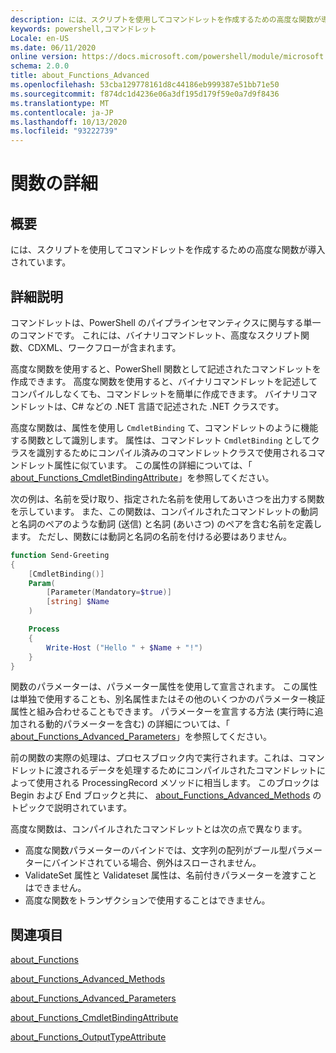 ```yaml
---
description: には、スクリプトを使用してコマンドレットを作成するための高度な関数が導入されています。
keywords: powershell,コマンドレット
Locale: en-US
ms.date: 06/11/2020
online version: https://docs.microsoft.com/powershell/module/microsoft.powershell.core/about/about_functions_advanced?view=powershell-5.1&WT.mc_id=ps-gethelp
schema: 2.0.0
title: about_Functions_Advanced
ms.openlocfilehash: 53cba129778161d8c44186eb999387e51bb71e50
ms.sourcegitcommit: f874dc1d4236e06a3df195d179f59e0a7d9f8436
ms.translationtype: MT
ms.contentlocale: ja-JP
ms.lasthandoff: 10/13/2020
ms.locfileid: "93222739"
---
```

# <a name="about-functions-advanced"></a>関数の詳細

## <a name="short-description"></a>概要
には、スクリプトを使用してコマンドレットを作成するための高度な関数が導入されています。

## <a name="long-description"></a>詳細説明

コマンドレットは、PowerShell のパイプラインセマンティクスに関与する単一のコマンドです。 これには、バイナリコマンドレット、高度なスクリプト関数、CDXML、ワークフローが含まれます。

高度な関数を使用すると、PowerShell 関数として記述されたコマンドレットを作成できます。 高度な関数を使用すると、バイナリコマンドレットを記述してコンパイルしなくても、コマンドレットを簡単に作成できます。 バイナリコマンドレットは、C# などの .NET 言語で記述された .NET クラスです。

高度な関数は、属性を使用し `CmdletBinding` て、コマンドレットのように機能する関数として識別します。 属性は、コマンドレット `CmdletBinding` としてクラスを識別するためにコンパイル済みのコマンドレットクラスで使用されるコマンドレット属性に似ています。 この属性の詳細については、「 [about_Functions_CmdletBindingAttribute](about_Functions_CmdletBindingAttribute.md)」を参照してください。

次の例は、名前を受け取り、指定された名前を使用してあいさつを出力する関数を示しています。 また、この関数は、コンパイルされたコマンドレットの動詞と名詞のペアのような動詞 (送信) と名詞 (あいさつ) のペアを含む名前を定義します。 ただし、関数には動詞と名詞の名前を付ける必要はありません。

```powershell
function Send-Greeting
{
    [CmdletBinding()]
    Param(
        [Parameter(Mandatory=$true)]
        [string] $Name
    )

    Process
    {
        Write-Host ("Hello " + $Name + "!")
    }
}
```

関数のパラメーターは、パラメーター属性を使用して宣言されます。
この属性は単独で使用することも、別名属性またはその他のいくつかのパラメーター検証属性と組み合わせることもできます。 パラメーターを宣言する方法 (実行時に追加される動的パラメーターを含む) の詳細については、「 [about_Functions_Advanced_Parameters](about_Functions_Advanced_Parameters.md)」を参照してください。

前の関数の実際の処理は、プロセスブロック内で実行されます。これは、コマンドレットに渡されるデータを処理するためにコンパイルされたコマンドレットによって使用される ProcessingRecord メソッドに相当します。 このブロックは Begin および End ブロックと共に、 [about_Functions_Advanced_Methods](about_Functions_Advanced_Methods.md) のトピックで説明されています。

高度な関数は、コンパイルされたコマンドレットとは次の点で異なります。

- 高度な関数パラメーターのバインドでは、文字列の配列がブール型パラメーターにバインドされている場合、例外はスローされません。
- ValidateSet 属性と Validateset 属性は、名前付きパラメーターを渡すことはできません。
- 高度な関数をトランザクションで使用することはできません。

## <a name="see-also"></a>関連項目

[about_Functions](about_Functions.md)

[about_Functions_Advanced_Methods](about_Functions_Advanced_Methods.md)

[about_Functions_Advanced_Parameters](about_Functions_Advanced_Parameters.md)

[about_Functions_CmdletBindingAttribute](about_Functions_CmdletBindingAttribute.md)

[about_Functions_OutputTypeAttribute](about_Functions_OutputTypeAttribute.md)
